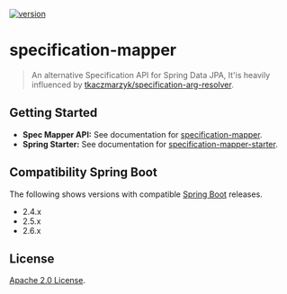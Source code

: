 [![version](https://img.shields.io/github/v/release/softleader/specification-mapper?color=brightgreen&sort=semver)](https://github.com/softleader/specification-mapper/releases)

# specification-mapper

> An alternative Specification API for Spring Data JPA, It'is heavily influenced by [tkaczmarzyk/specification-arg-resolver](https://github.com/tkaczmarzyk/specification-arg-resolver).


## Getting Started

- **Spec Mapper API:** See documentation for [specification-mapper](./domain).
- **Spring Starter:** See documentation for [specification-mapper-starter](./starter).

## Compatibility Spring Boot

The following shows versions with compatible [Spring Boot](https://spring.io/projects/spring-boot) releases.

- 2.4.x
- 2.5.x
- 2.6.x

## License

[Apache 2.0 License](./LICENSE).
